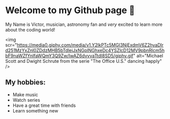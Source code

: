 # Welcome to my Github page 👋

My Name is Victor, musician, astronomy fan and _very_ excited to learn more about the coding world!

<img scr="https://media0.giphy.com/media/v1.Y2lkPTc5MGI3NjExdmV6Z2hyaDlrd251MzYxZnl0ZDdzMHB5bTdlejJxNGplNGhxeDc4YSZlcD12MV9pbnRlcm5hbF9naWZfYnlfaWQmY3Q9Zw/IwAZ6dvvvaTtdI8SD5/giphy.gif" alt="Michael Scott and Dwight Schrute from the serie "The Office U.S." dancing happly" />

## My hobbies:

- Make music
- Watch series
- Have a great time with friends
- Learn something new


<!--
**victor-f-santos/victor-f-santos** is a ✨ _special_ ✨ repository because its `README.md` (this file) appears on your GitHub profile.

Here are some ideas to get you started:

- 🔭 I’m currently working on ...
- 🌱 I’m currently learning ...
- 👯 I’m looking to collaborate on ...
- 🤔 I’m looking for help with ...
- 💬 Ask me about ...
- 📫 How to reach me: ...
- 😄 Pronouns: ...
- ⚡ Fun fact: ...
-->
